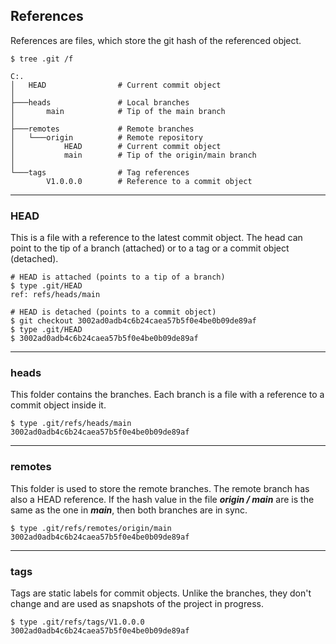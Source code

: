 ## References
References are files, which store the git hash of the referenced 
object.

```
$ tree .git /f          

C:.
│   HEAD                # Current commit object
│
├───heads               # Local branches
│       main            # Tip of the main branch
│
├───remotes             # Remote branches
│   └───origin          # Remote repository 
│           HEAD        # Current commit object
│           main        # Tip of the origin/main branch
│
└───tags                # Tag references
        V1.0.0.0        # Reference to a commit object
```

-------------------------------------------------------------------------------
### HEAD
This is a file with a reference to the latest commit object. The head can 
point to the tip of a branch (attached) or to a tag or a commit object 
(detached). 

```shell
# HEAD is attached (points to a tip of a branch)
$ type .git/HEAD
ref: refs/heads/main

# HEAD is detached (points to a commit object)
$ git checkout 3002ad0adb4c6b24caea57b5f0e4be0b09de89af
$ type .git/HEAD
$ 3002ad0adb4c6b24caea57b5f0e4be0b09de89af
```

-------------------------------------------------------------------------------
### heads
This folder contains the branches. Each branch is a file with a 
reference to a commit object inside it.

```shell
$ type .git/refs/heads/main
3002ad0adb4c6b24caea57b5f0e4be0b09de89af
```

-------------------------------------------------------------------------------
### remotes
This folder is used to store the remote branches. The remote branch has 
also a HEAD reference. If the hash value in the file ***origin / main*** 
are is the same as the one in ***main***, then both branches are in sync.

```shell
$ type .git/refs/remotes/origin/main
3002ad0adb4c6b24caea57b5f0e4be0b09de89af
```

-------------------------------------------------------------------------------
### tags
Tags are static labels for commit objects. Unlike the branches, they don't 
change and are used as snapshots of the project in progress. 

```shell
$ type .git/refs/tags/V1.0.0.0
3002ad0adb4c6b24caea57b5f0e4be0b09de89af
```

